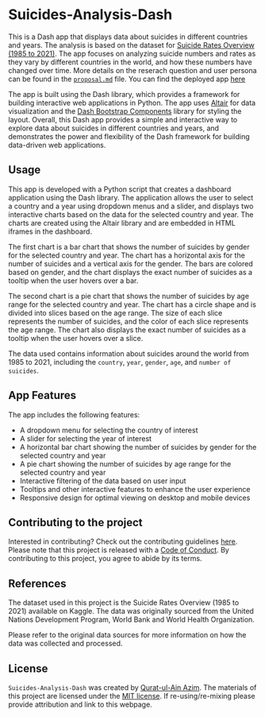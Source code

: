 # Suicides-Analysis-Dash

This is a Dash app that displays data about suicides in different countries and years. The analysis is based on the dataset for [Suicide Rates Overview (1985 to 2021)](https://www.kaggle.com/datasets/omkargowda/suicide-rates-overview-1985-to-2021). The app focuses on analyzing suicide numbers and rates as they vary by different countries in the world, and how these numbers have changed over time. More details on the reserach question and user persona can be found in the [`proposal.md`](https://github.com/UBC-MDS/suicide_indicator_r/blob/main/proposal.md) file. You can find the deployed app [here](https://suicides-analysis.onrender.com/)

The app is built using the Dash library, which provides a framework for building interactive web applications in Python. The app uses [Altair](https://altair-viz.github.io/) for data visualization and the [Dash Bootstrap Components](https://dash-bootstrap-components.opensource.faculty.ai/) library for styling the layout. Overall, this Dash app provides a simple and interactive way to explore data about suicides in different countries and years, and demonstrates the power and flexibility of the Dash framework for building data-driven web applications.

## Usage

This app is developed with a Python script that creates a dashboard application using the Dash library. The application allows the user to select a country and a year using dropdown menus and a slider, and displays two interactive charts based on the data for the selected country and year. The charts are created using the Altair library and are embedded in HTML iframes in the dashboard.

The first chart is a bar chart that shows the number of suicides by gender for the selected country and year. The chart has a horizontal axis for the number of suicides and a vertical axis for the gender. The bars are colored based on gender, and the chart displays the exact number of suicides as a tooltip when the user hovers over a bar.

The second chart is a pie chart that shows the number of suicides by age range for the selected country and year. The chart has a circle shape and is divided into slices based on the age range. The size of each slice represents the number of suicides, and the color of each slice represents the age range. The chart also displays the exact number of suicides as a tooltip when the user hovers over a slice.

The data used contains information about suicides around the world from 1985 to 2021, including the `country`, `year`, `gender`, `age`, and `number of suicides`.

## App Features

The app includes the following features:

- A dropdown menu for selecting the country of interest
- A slider for selecting the year of interest
- A horizontal bar chart showing the number of suicides by gender for the selected country and year
- A pie chart showing the number of suicides by age range for the selected country and year
- Interactive filtering of the data based on user input
- Tooltips and other interactive features to enhance the user experience
- Responsive design for optimal viewing on desktop and mobile devices

## Contributing to the project

Interested in contributing? Check out the contributing guidelines [here](https://github.com/qurat-azim/Suicides-Analysis-Dash/blob/main/CONTRIBUTING.md). Please note that this project is released with a [Code of Conduct](https://github.com/qurat-azim/Suicides-Analysis-Dash/blob/main/CODE_OF_CONDUCT.md). By contributing to this project, you agree to abide by its terms.

## References

The dataset used in this project is the Suicide Rates Overview (1985 to 2021) available on Kaggle. The data was originally sourced from the United Nations Development Program, World Bank and World Health Organization.

Please refer to the original data sources for more information on how the data was collected and processed.

## License

`Suicides-Analysis-Dash` was created by [Qurat-ul-Ain Azim](https://github.com/qurat-azim). The materials of this project are licensed under the [MIT license](https://github.com/qurat-azim/Suicides-Analysis-Dash/blob/main/LICENSE). If re-using/re-mixing please provide attribution and link to this webpage.
